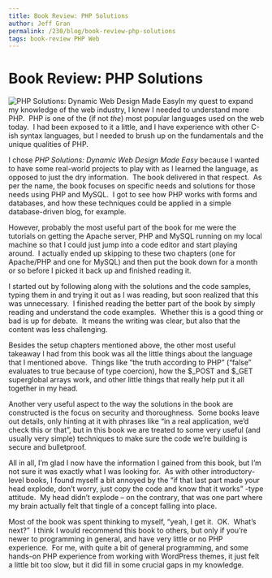 ```yaml
---
title: Book Review: PHP Solutions
author: Jeff Gran
permalink: /230/blog/book-review-php-solutions
tags: book-review PHP Web
---
```

# Book Review: PHP Solutions

![PHP Solutions: Dynamic Web Design Made Easy][1]In my quest to expand my knowledge of the web industry, I knew I needed to understand more PHP.  PHP is one of the (if not *the*) most popular languages used on the web today.  I had been exposed to it a little, and I have experience with other C-ish syntax languages, but I needed to brush up on the fundamentals and the unique qualities of PHP.

 [1]: http://jeffgran.com/img/php_solutions.jpg "php_solutions"

I chose *PHP Solutions: Dynamic Web Design Made Easy* because I wanted to have some real-world projects to play with as I learned the language, as opposed to just the dry information.  The book delivered in that respect.  As per the name, the book focuses on specific needs and solutions for those needs using PHP and MySQL.  I got to see how PHP works with forms and databases, and how these techniques could be applied in a simple database-driven blog, for example.

However, probably the most useful part of the book for me were the tutorials on getting the Apache server, PHP and MySQL running on my local machine so that I could just jump into a code editor and start playing around.  I actually ended up skipping to these two chapters (one for Apache/PHP and one for MySQL) and then put the book down for a month or so before I picked it back up and finished reading it.

I started out by following along with the solutions and the code samples, typing them in and trying it out as I was reading, but soon realized that this was unnecessary.  I finished reading the better part of the book by simply reading and understand the code examples.  Whether this is a good thing or bad is up for debate.  It means the writing was clear, but also that the content was less challenging.

Besides the setup chapters mentioned above, the other most useful takeaway I had from this book was all the little things about the language that I mentioned above.  Things like “the truth according to PHP” (“false” evaluates to true because of type coercion), how the $\_POST and $\_GET superglobal arrays work, and other little things that really help put it all together in my head.

Another very useful aspect to the way the solutions in the book are constructed is the focus on security and thoroughness.  Some books leave out details, only hinting at it with phrases like “in a real application, we’d check this or that”, but in this book we are treated to some very useful (and usually very simple) techniques to make sure the code we’re building is secure and bulletproof.

All in all, I’m glad I now have the information I gained from this book, but I’m not sure it was exactly what I was looking for.  As with other introductory-level books, I found myself a bit annoyed by the “if that last part made your head explode, don’t worry, just copy the code and know that it works” -type attitude.  My head didn’t explode – on the contrary, that was one part where my brain actually felt that tingle of a concept falling into place. 

Most of the book was spent thinking to myself, “yeah, I get it.  OK.  What’s next?”  I think I would recommend this book to others, but only if you’re newer to programming in general, and have very little or no PHP experience.  For me, with quite a bit of general programming, and some hands-on PHP experience from working with WordPress themes, it just felt a little bit too slow, but it did fill in some crucial gaps in my knowledge.
